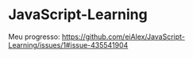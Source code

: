 # JavaScript-Learning

Meu progresso:
https://github.com/eiAlex/JavaScript-Learning/issues/1#issue-435541904

